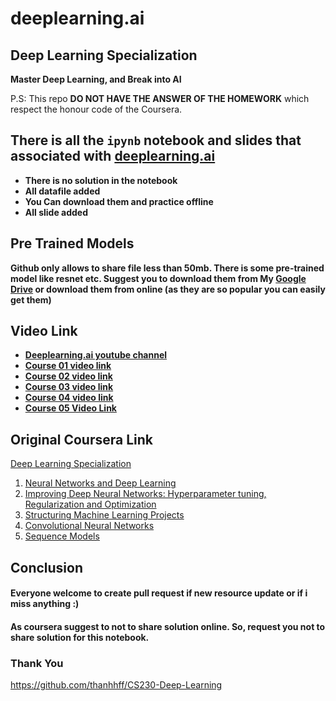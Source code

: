 # deeplearning.ai
## Deep Learning Specialization
**Master Deep Learning, and Break into AI**

P.S: This repo **DO NOT HAVE THE ANSWER OF THE HOMEWORK** which respect the honour code of the Coursera.

## There is all the `ipynb` notebook and slides that associated with <a href="http://deeplearning.ai">deeplearning.ai</a>
* **There is no solution in the notebook**
* **All datafile added**
* **You Can download them and practice offline**
* **All slide added**

## Pre Trained Models
**Github only allows to share file less than 50mb. There is some pre-trained model like resnet etc. Suggest you to download them from My [Google Drive](https://drive.google.com/open?id=1_HDHpsm_bIOkdo7aVkOcLsYxejilRujv) or download them from online (as they are so popular you can easily get them)**

## Video Link
* **[Deeplearning.ai youtube channel](https://www.youtube.com/channel/UCcIXc5mJsHVYTZR1maL5l9w/playlists)**
* **[Course 01 video link](https://youtu.be/CS4cs9xVecg?list=PLkDaE6sCZn6Ec-XTbcX1uRg2_u4xOEky0)**
* **[Course 02 video link](https://www.youtube.com/watch?v=1waHlpKiNyY&list=PLkDaE6sCZn6Hn0vK8co82zjQtt3T2Nkqc)**
* **[Course 03 video link](https://www.youtube.com/watch?v=dFX8k1kXhOw&list=PLkDaE6sCZn6E7jZ9sN_xHwSHOdjUxUW_b)**
* **[Course 04 video link](https://www.youtube.com/watch?v=ArPaAX_PhIs&list=PLkDaE6sCZn6Gl29AoE31iwdVwSG-KnDzF)**
* [**Course 05 Video Link**](https://www.youtube.com/playlist?list=PLkDaE6sCZn6F6wUI9tvS_Gw1vaFAx6rd6)

## Original Coursera Link

[Deep Learning Specialization](https://www.coursera.org/specializations/deep-learning)

1. [Neural Networks and Deep Learning](https://www.coursera.org/learn/neural-networks-deep-learning)
2. [Improving Deep Neural Networks: Hyperparameter tuning, Regularization and Optimization](https://www.coursera.org/learn/deep-neural-network)
3. [Structuring Machine Learning Projects](https://www.coursera.org/learn/machine-learning-projects)
4. [Convolutional Neural Networks](https://www.coursera.org/learn/convolutional-neural-networks)
5. [Sequence Models](https://www.coursera.org/learn/nlp-sequence-models)

## Conclusion
#### Everyone welcome to create pull request if new resource update or if i miss anything :)
#### As coursera suggest to not to share solution online. So, request you not to share solution for this notebook.

### Thank You

https://github.com/thanhhff/CS230-Deep-Learning

